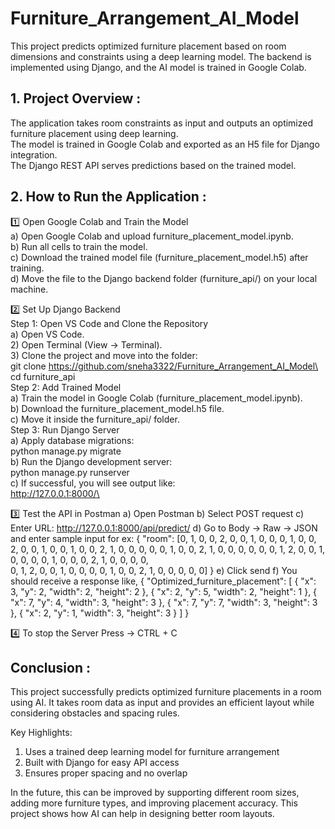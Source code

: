 # Furniture_Arrangement_AI_Model
This project predicts optimized furniture placement based on room dimensions and constraints using a deep learning model. The backend is implemented using Django, and the AI model is trained in Google Colab.


## 1. Project Overview :
The application takes room constraints as input and outputs an optimized furniture placement using deep learning.\
The model is trained in Google Colab and exported as an H5 file for Django integration.\
The Django REST API serves predictions based on the trained model.

## 2. How to Run the Application :
1️⃣ Open Google Colab and Train the Model\
a) Open Google Colab and upload furniture_placement_model.ipynb.\
b) Run all cells to train the model.\
c) Download the trained model file (furniture_placement_model.h5) after training.\
d) Move the file to the Django backend folder (furniture_api/) on your local machine.

2️⃣ Set Up Django Backend \
Step 1:  Open VS Code and Clone the Repository\
a) Open VS Code.\
2) Open Terminal (View -> Terminal).\
3) Clone the project and move into the folder:\
   git clone https://github.com/sneha3322/Furniture_Arrangement_AI_Model\
   cd furniture_api\
Step 2: Add Trained Model\
a) Train the model in Google Colab (furniture_placement_model.ipynb).\
b) Download the furniture_placement_model.h5 file.\
c) Move it inside the furniture_api/ folder.\
Step 3: Run Django Server\
a) Apply database migrations:\
   python manage.py migrate\
b) Run the Django development server:\
   python manage.py runserver\
c) If successful, you will see output like:\
   http://127.0.0.1:8000/\

3️⃣ Test the API in Postman 
a) Open Postman
b) Select POST request
c) Enter URL:  http://127.0.0.1:8000/api/predict/
d) Go to Body → Raw → JSON and enter sample input
    for ex: 
    {
    "room": [0, 1, 0, 0, 2, 0, 0, 1, 0, 0,
             0, 1, 0, 0, 2, 0, 0, 1, 0, 0,
             1, 0, 0, 2, 1, 0, 0, 0, 0, 0, 
             1, 0, 0, 2, 1, 0, 0, 0, 0, 0, 
             0, 1, 2, 0, 0, 1, 0, 0, 0, 0, 
             1, 0, 0, 0, 2, 1, 0, 0, 0, 0,  
             0, 1, 2, 0, 0, 1, 0, 0, 0, 0, 
             1, 0, 0, 2, 1, 0, 0, 0, 0, 0]
}
e) Click send
f) You should receive a response like,
   {
    "Optimized_furniture_placement": [
        {
            "x": 3,
            "y": 2,
            "width": 2,
            "height": 2
        },
        {
            "x": 2,
            "y": 5,
            "width": 2,
            "height": 1
        },
        {
            "x": 7,
            "y": 4,
            "width": 3,
            "height": 3
        },
        {
            "x": 7,
            "y": 7,
            "width": 3,
            "height": 3
        },
        {
            "x": 2,
            "y": 1,
            "width": 3,
            "height": 3
        }
    ]
}

4️⃣ To stop the Server 
Press ->  CTRL + C

## Conclusion :
This project successfully predicts optimized furniture placements in a room using AI. It takes room data as input and provides an efficient layout while considering obstacles and spacing rules.

Key Highlights:
1) Uses a trained deep learning model for furniture arrangement
2) Built with Django for easy API access
3) Ensures proper spacing and no overlap

In the future, this can be improved by supporting different room sizes, adding more furniture types, and improving placement accuracy. This project shows how AI can help in designing better room layouts. 











